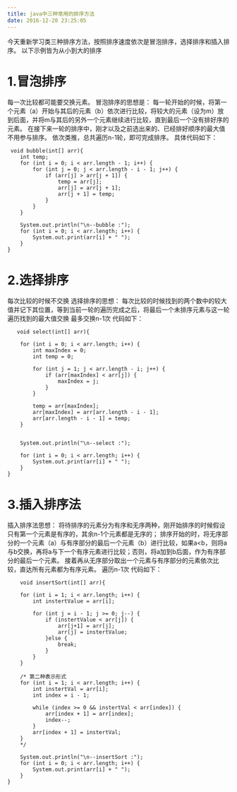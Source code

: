 ```yaml
---
title: java中三种常用的排序方法
date: 2016-12-20 23:25:05
---
```




今天重新学习类三种排序方法，按照排序速度依次是冒泡排序，选择排序和插入排序。
以下示例皆为从小到大的排序

# 1.冒泡排序
每一次比较都可能要交换元素。
冒泡排序的思想是：
每一轮开始的时候，将第一个元素（a）开始与其后的元素（b）依次进行比较，将较大的元素（设为m）放到后面，并将m与其后的另外一个元素继续进行比较，直到最后一个没有排好序的元素。
在接下来一轮的排序中，刚才以及之前选出来的、已经排好顺序的最大值不用参与排序。
依次类推，总共遍历n-1轮，即可完成排序。
具体代码如下：


     void bubble(int[] arr){
    	int temp;
    	for (int i = 0; i < arr.length - 1; i++) {
    		for (int j = 0; j < arr.length - i - 1; j++) {
    			if (arr[j] > arr[j + 1]) {
    				temp = arr[j];
    				arr[j] = arr[j + 1];
    				arr[j + 1] = temp;
    			}
    		}
    	}
    	
    	System.out.println("\n--bubble :");
    	for (int i = 0; i < arr.length; i++) {
    		System.out.print(arr[i] + " ");
    	}
    }


# 2.选择排序
每次比较的时候不交换
选择排序的思想：
每次比较的时候找到的两个数中的较大值并记下其位置，等到当前一轮的遍历完成之后，将最后一个未排序元素与这一轮遍历找到的最大值交换
最多交换n-1次
代码如下：

       void select(int[] arr){

		for (int i = 0; i < arr.length; i++) {
			int maxIndex = 0;
			int temp = 0;
		
			for (int j = 1; j < arr.length - i; j++) {
				if (arr[maxIndex] < arr[j]) {
					maxIndex = j;
				}
			}
			
			temp = arr[maxIndex];
			arr[maxIndex] = arr[arr.length - i - 1];
			arr[arr.length - i - 1] = temp;
		}


		System.out.println("\n--select :");

		for (int i = 0; i < arr.length; i++) {
			System.out.print(arr[i] + " ");
		}
	}

# 3.插入排序法
插入排序法思想：
将待排序的元素分为有序和无序两种，刚开始排序的时候假设只有第一个元素是有序的，其余n-1个元素都是无序的；
排序开始的时，将无序部分的一个元素（a）与有序部分的最后一个元素（b）进行比较，如果a<b，则将a与b交换，再将a与下一个有序元素进行比较；否则，将a加到b后面，作为有序部分的最后一个元素。
接着再从无序部分取出一个元素与有序部分的元素依次比较，直达所有元素都为有序元素。
遍历n-1次
代码如下：

	    void insertSort(int[] arr){

		for (int i = 1; i < arr.length; i++) {
			int instertValue = arr[i];
			
			for (int j = i - 1; j >= 0; j--) {
				if (instertValue < arr[j]) {
					arr[j+1] = arr[j];
					arr[j] = instertValue;
				}else {
					break;
				}
			}
		}
		
		/* 第二种表示形式
		for (int i = 1; i < arr.length; i++) {
			int instertVal = arr[i];
			int index = i - 1;
			
			while (index >= 0 && instertVal < arr[index]) {
				arr[index + 1] = arr[index];
				index--;
			}
			arr[index + 1] = instertVal;
		}		
		*/
	
		System.out.println("\n--insertSort :");
		for (int i = 0; i < arr.length; i++) {
			System.out.print(arr[i] + " ");
		}
	}
